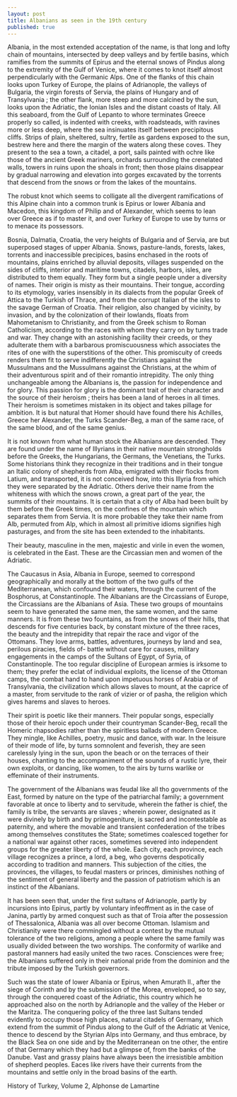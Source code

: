 ```yaml
---
layout: post
title: Albanians as seen in the 19th century
published: true
---
```

<p>Albania, in the most extended acceptation of the name, is that long and lofty chain of mountains, intersected by deep valleys and by fertile basins, which ramifies from the summits of Epirus and the eternal snows of Pindus along to the extremity of the Gulf of Venice, where it comes to knot itself almost perpendicularly with the Germanic Alps. One of the flanks of this chain looks upon Turkey of Europe, the plains of Adrianople, the valleys of Bulgaria, the virgin forests of Servia, the plains of Hungary and of Transylvania ; the other flank, more steep and more calcined by the sun, looks upon the Adriatic, the Ionian Isles and the distant coasts of Italy. All this seaboard, from the Gulf of Lepanto to whore terminates Greece properly so called, is indented with creeks, with roadsteads, with ravines more or less deep, where the sea insinuates itself between precipitous cliffs. Strips of plain, sheltered, sultry, fertile as gardens exposed to the sun, bestrew here and there the margin of the waters along these coves. They present to the sea a town, a citadel, a port, sails painted with ochre like those of the ancient Greek mariners, orchards surrounding the crenelated walls, towers in ruins upon the shoals in front; then those plains disappear by gradual narrowing and elevation into gorges excavated by the torrents that descend from the snows or from the lakes of the mountains. 
<p>The robust knot which seems to colligate all the divergent ramifications of this Alpine chain into a common trunk is Epirus or lower Albania and Macedon, this kingdom of Philip and of Alexander, which seems to lean over Greece as if to master it, and over Turkey of Europe to use by turns or to menace its possessors.
   
<p>Bosnia, Dalmatia, Croatia, the very heights of Bulgaria and of Servia, are but superposed stages of upper Albania. Snows, pasture-lands, forests, lakes, torrents and inaccessible precipices, basins enchased in the roots of mountains, plains enriched by alluvial deposits, villages suspended on the sides of cliffs, interior and maritime towns, citadels, harbors, isles, are distributed to them equally. They form but a single people under a diversity of names. Their origin is misty as their mountains. Their tongue, according to its etymology, varies insensibly in its dialects from the popular Greek of Attica to the Turkish of Thrace, and from the corrupt Italian of the isles to the savage German of Croatia. Their religion, also changed by vicinity, by invasion, and by the colonization of their lowlands, floats from Mahometanism to Christianity, and from the Greek schism to Roman Catholicism, according to the races with whom they carry on by turns trade and war. They change with an astonishing facility their creeds, or they adulterate them with a barbarous promiscuousness which associates the rites of one with the superstitions of the other. This promiscuity of creeds renders them fit to serve indifferently the Christians against the Mussulmans and the Mussulmans against the Christians, at the whim of their adventurous spirit and of their romantio intrepidity. The only thing unchangeable among the Albanians is, the passion for independence and for glory. This passion for glory is the dominant trait of their character and the source of their heroism ; theirs has been a land of heroes in all times. Their heroism is sometimes mistaken in its object and takes pillage for ambition. It is but natural that Homer should have found there his Achilles, Greece her Alexander, the Turks Scander-Beg, a man of the same race, of the same blood, and of the same genius. 
  
<p>It is not known from what human stock the Albanians are descended. They are found under the name of Illyrians in their native mountain strongholds before the Greeks, the Hungarians, the Germans, the Venetians, the Turks. Some historians think they recognize in their traditions and in their tongue an Italic colony of shepherds from Alba, emigrated with their flocks from Latium, and transported, it is not conceived how, into this lllyria from which they were separated by the Adriatic. Others derive their name from the whiteness with which the snows crown, a great part of the year, the summits of their mountains. It is certain that a city of Alba had been built by them before the Greek times, on the confines of the mountain which separates them from Servia. It is more probable they take their name from Alb, permuted from Alp, which in almost all primitive idioms signifies high pasturages, and from the site has been extended to the inhabitants.

<p>Their beauty, masculine in the men, majestic and virile in even the women, is celebrated in the East. These are the Circassian men and women of the Adriatic.

<p>The Caucasus in Asia, Albania in Europe, seemed to correspond geographically and morally at the bottom of the two gulfs of the Mediterranean, which confound their waters, through the current of the Bosphorus, at Constantinople. The Albanians are the Circassians of Europe, the Circassians are the Albanians of Asia. These two groups of mountains seem to have generated the same men, the same women, and the same manners. It is from these two fountains, as from the snows of their hills, that descends for five centuries back, by constant mixture of the three races, the beauty and the intrepidity that repair the race and vigor of the Ottomans. They love arms, battles, adventures, journeys by land and sea, perilous piracies, fields of- battle without care for causes, military engagements in the camps of the Sultans of Egypt, of Syria, of Constantinople. The too regular discipline of European armies is irksome to them; they prefer the eclat of individual exploits, the license of the Ottoman camps, the combat hand to hand upon impetuous horses of Arabia or of Transylvania, the civilization which allows slaves to mount, at the caprice of a master, from servitude to the rank of vizier or of pasha, the religion which gives harems and slaves to heroes.
  
<p>Their spirit is poetic like their manners. Their popular songs, especially those of their heroic epoch under their countryman Scander-Beg, recall the Homeric rhapsodies rather than the spiritless ballads of modern Greece. They mingle, like Achilles, poetry, music and dance, with war. In the leisure of their mode of life, by turns somnolent and feverish, they are seen carelessly lying in the sun, upon the beach or on the terraces of their houses, chanting to the accompaniment of the sounds of a rustic lyre, their own exploits, or dancing, like women, to the airs by turns warlike or effeminate of their instruments.

<p>The government of the Albanians was feudal like all tho governments of the East, formed by nature on the type of the patriarchal family; a government favorable at once to liberty and to servitude, wherein the father is chief, the family is tribe, the servants are slaves ; wherein power, designated as it were divinely by birth and by primogeniture, is sacred and incontestable as paternity, and where the movable and transient confederation of the tribes among themselves constitutes the State; sometimes coalesced together for a national war against other races, sometimes severed into independent groups for the greater liberty of the whole. Each city, each province, each village recognizes a prince, a lord, a beg, who governs despotically according to tradition and manners. This subjection of the cities, the provinces, the villages, to feudal masters or princes, diminishes nothing of the sentiment of general liberty and the passion of patriotism which is an instinct of the Albanians.
  
<p>It has been seen that, under the first sultans of Adrianople, partly by incursions into Epirus, partly by voluntary infeoffment as in the case of Janina, partly by armed conquest such as that of Troia after the possession of Thessalonica, Albania was all over become Ottoman. Islamism and Christianity were there commingled without a contest by the mutual tolerance of the two religions, among a people where the same family was usually divided between the two worships. The conformity of warlike and pastoral manners had easily united the two races. Consciences were free; the Albanians suffered only in their national pride from the dominion and the tribute imposed by the Turkish governors.

<p>Such was the state of lower Albania or Epirus, when Amurath II., after the siege of Corinth and by the submission of the Morea, enveloped, so to say, through the conquered coast of the Adriatic, this country which he approached also on the north by Adrianople and the valley of the Heber or the Maritza. The conquering policy of the three last Sultans tended evidently to occupy those high places, natural citadels of Germany, which extend from the summit of Pindus along to the Gulf of the Adriatic at Venice, thence to descend by the Styrian Alps into Germany, and thus embrace, by the Black Sea on one side and by the Mediterranean on tne other, the entire of that Germany which they had but a glimpse of, from the banks of the Danube. Vast and grassy plains have always been the irresistible ambition of shepherd peoples. Eaces like rivers have their currents from the mountains and settle only in the broad basins of the earth.</p>

<p>History of Turkey, Volume 2, Alphonse de Lamartine
